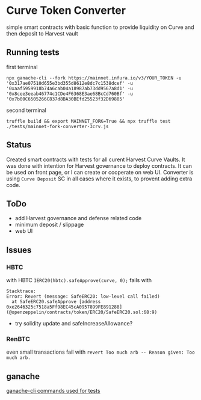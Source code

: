 # Curve Token Converter 
simple smart contracts with basic function to provide liquidity on Curve and then deposit to Harvest vault

## Running tests 

first terminal
```
npx ganache-cli --fork https://mainnet.infura.io/v3/YOUR_TOKEN -u '0x317ae07510d655e3bd355d8612e8dc7c1538dcef' -u '0xaaf5959918b74a6cab04a18987ab73dd9567a8d1' -u '0x8cee3eeab46774c1CDe4F6368E3ae68BcCd760Bf' -u '0x7b00C6505266C837d8BA30BEfd25523f32D69885'
```
second terminal
```
truffle build && export MAINNET_FORK=True && npx truffle test ./tests/mainnet-fork-converter-3crv.js
```

## Status

Created smart contracts with tests for all curent Harvest Curve Vaults. It was done with intention for Harvest governance to deploy contracts. It can be used on front page, or I can create or cooperate on web UI. Converter is using `Curve Deposit` SC in all cases where it exists, to provent adding extra code. 

## ToDo
- add Harvest governance and defense related code
- minimum deposit / slippage
- web UI

## Issues 
### HBTC
with HBTC `IERC20(hbtc).safeApprove(curve, 0);` fails with
```
Stacktrace:
Error: Revert (message: SafeERC20: low-level call failed)
  at SafeERC20.safeApprove [address 0xe2646325c7518a5Ff98EC45cA0957899FE891288] (@openzeppelin/contracts/token/ERC20/SafeERC20.sol:68:9)
```
- try solidity update and safeIncreaseAllowance?

### RenBTC
even small transactions fail with `revert Too much arb -- Reason given: Too much arb.` 

## ganache
[ganache-cli commands used for tests](ganache-commands.md)

